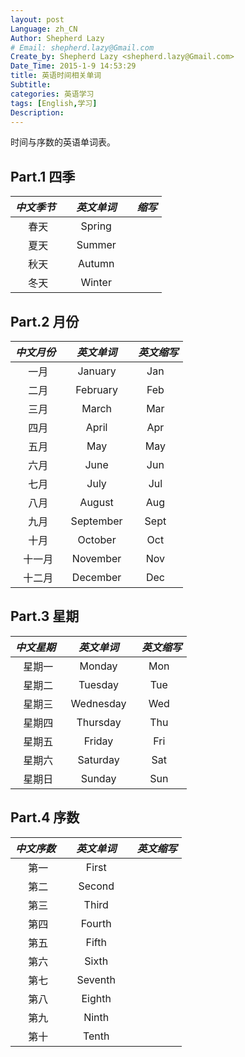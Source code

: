```yaml
---
layout: post
Language: zh_CN
Author: Shepherd Lazy
# Email: shepherd.lazy@Gmail.com
Create_by: Shepherd Lazy <shepherd.lazy@Gmail.com>
Date_Time: 2015-1-9 14:53:29
title: 英语时间相关单词
Subtitle:
categories: 英语学习
tags: [English,学习]
Description:
---
```


时间与序数的英语单词表。

<!--more-->

## Part.1 四季 ##

*中文季节* &nbsp; | &nbsp; *英文单词* &nbsp; | &nbsp; *缩写*
:-:|:-:|:-:
春天|Spring|
夏天|Summer|
秋天|Autumn|
冬天|Winter|

## Part.2 月份 ##

*中文月份* &nbsp; | &nbsp; *英文单词* &nbsp; | &nbsp; *英文缩写*
:-:|:-:|:-:
一月       | January | Jan
二月       | February | Feb
三月       | March | Mar
四月       | April | Apr
五月       | May | May
六月       | June | Jun
七月       | July | Jul
八月       | August | Aug
九月       | September | Sept
十月       | October | Oct
十一月      | November | Nov
十二月      | December | Dec

## Part.3 星期 ##

*中文星期* &nbsp; | &nbsp; *英文单词* &nbsp; | &nbsp; *英文缩写*
:-:|:-:|:-:
星期一 | Monday | Mon
星期二 | Tuesday | Tue
星期三 | Wednesday | Wed
星期四 | Thursday | Thu
星期五 | Friday | Fri
星期六 | Saturday | Sat
星期日 | Sunday | Sun

## Part.4 序数 ##

*中文序数* &nbsp; | &nbsp; *英文单词* &nbsp; | &nbsp; *英文缩写*
:-:|:-:|:-:
第一 | First |
第二 | Second |
第三 | Third |
第四 | Fourth |
第五 | Fifth |
第六 | Sixth |
第七 | Seventh |
第八 | Eighth |
第九 | Ninth |
第十 | Tenth |
